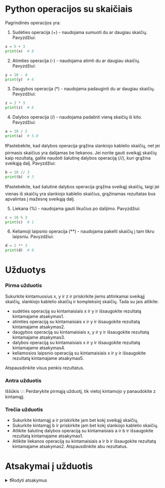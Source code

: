 # Python operacijos su skaičiais

Pagrindinės operacijos yra:

1. Sudėties operacija (+) - naudojama sumuoti du ar daugiau skaičių. Pavyzdžiui:

```Python
x = 5 + 3
print(x)  # 8
```
2. Atimties operacija (-) - naudojama atimti du ar daugiau skaičių. Pavyzdžiui:

```Python
y = 10 - 4
print(y)  # 6
```
3. Daugybos operacija (*) - naudojama padauginti du ar daugiau skaičių. Pavyzdžiui:

```Python
z = 2 * 3
print(z)  # 6
```
4. Dalybos operacija (/) - naudojama padalinti vieną skaičių iš kito. Pavyzdžiui:

```Python
a = 10 / 2
print(a)  # 5.0
```
❗Pastebėkite, kad dalybos operacija grąžina slankiojo kablelio skaičių, net jei pirmasis skaičius yra dalijamas be liekanos. Jei norite gauti sveikąjį skaičių kaip rezultatą, galite naudoti šalutinę dalybos operaciją (//), kuri grąžina sveikąją dalį. Pavyzdžiui:

```Python
b = 10 // 3
print(b)  # 3
```
❗Pastebėkite, kad šalutinė dalybos operacija grąžina sveikąjį skaičių, taigi jei vienas iš skaičių yra slankiojo kablelio skaičius, grąžinamas rezultatas bus apvalintas į mažesnę sveikąją dalį.

5. Liekana (%) - naudojama gauti likučius po dalijimo. Pavyzdžiui:

```Python
c = 10 % 3
print(c)  # 1
```
6. Keliamoji laipsnio operacija (**) - naudojama pakelti skaičių į tam tikru laipsniu. Pavyzdžiui:

```Python
d = 2 ** 3
print(d)  # 8
```

# Užduotys

### Pirma užduotis

Sukurkite kintamuosius x, y ir z ir priskirkite jiems atitinkamai sveikąjį skaičių, slankiojo kablelio skaičių ir kompleksinį skaičių. Tada su jais atlikite:

- sudėties operaciją su kintamaisiais x ir y ir išsaugokite rezultatą kintamajame atsakymas1.
- atimties operaciją su kintamaisiais x ir y ir išsaugokite rezultatą kintamajame atsakymas2.
- daugybos operaciją su kintamaisiais x, y ir y ir išsaugokite rezultatą kintamajame atsakymas3.
- dalybos operaciją su kintamaisiais x ir y ir išsaugokite rezultatą kintamajame atsakymas4.
- keliamosios laipsnio operaciją su kintamaisiais x ir y ir išsaugokite rezultatą kintamajame atsakymas5.

Atspausdinkite visus penkis rezultatus.

### Antra užduotis

Iššūkis 💡: Perdarykite pirmąją užduotį, tik vietoj kintamojo y panaudokite z kintamąjį.

### Trečia užduotis

- Sukurkite kintamąjį a ir priskirkite jam bet kokį sveikąjį skaičių.
- Sukurkite kintamąjį b ir priskirkite jam bet kokį slankiojo kablelio skaičių.
- Atlikite šalutinę dalybos operaciją su kintamaisiais a ir b ir išsaugokite rezultatą kintamajame atsakymas1.
- Atlikite liekanos operaciją su kintamaisiais a ir b ir išsaugokite rezultatą kintamajame atsakymas2. Atspausdinkite abu rezultatus.

# Atsakymai į užduotis
<details><summary>❗Rodyti atsakymus</summary>
<br>
<details>
<summary>Pirma užduotis</summary>
<hr>

```Python
x = 10
y = 2.5
z = 4 + 2j

atsakymas1 = x + y
atsakymas2 = x - y
atsakymas3 = x * y * y
atsakymas4 = x / y
atsakymas5 = x ** y

print(atsakymas1)
print(atsakymas2)
print(atsakymas3)
print(atsakymas4)
print(atsakymas5)
```
<p>Rezultatas: </p>

```
12.5
7.5
62.5
4.0
316.22776601683796
```
</details>
<details>
<summary>Antra užduotis</summary>
<hr>

```Python
x = 10
y = 2.5
z = 4 + 2j

atsakymas1 = x + z
atsakymas2 = x - z
atsakymas3 = x * z * z
atsakymas4 = x / z
atsakymas5 = x ** z

print(atsakymas1)
print(atsakymas2)
print(atsakymas3)
print(atsakymas4)
print(atsakymas5)
```
<p>Rezultatas: </p>

```
(14+2j)
(6-2j)
(120+160j)
(2-1j)
(-1070.1348355876978-9942.575694137897j)
```
</details>
<details>
<summary>Trečia užduotis</summary>
<hr>

```Python
a = 10
b = 3.5

atsakymas1 = a // b
atsakymas2 = a % b

print(atsakymas1)
print(atsakymas2)
```
<p>Rezultatas: </p>

```
2.0
0.5
```
</details>
</details>